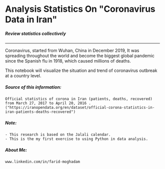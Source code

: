 # Analysis Statistics On  "Coronavirus Data in Iran" 
##### Review statistics collectively


________________________________________________________________________________________



Coronavirus, started from Wuhan, China in December 2019,
It was spreading throughout the world and become the biggest global pandemic since the Spanish flu in 1918,
which caused millions of deaths.

This notebook will visualize the situation and trend of coronavirus outbreak at a country level.



##### Source of this information:

    Official statistics of corona in Iran (patients, deaths, recovered) from March 27, 2017 to April 20, 2016 .
    ("https://iranopendata.org/en/dataset/official-corona-statistics-in-iran-patients-deaths-recovered")
    
##### Note: 
    - This research is based on the Jalali calendar.
    - This is the my first exercise to using Python in data analysis.


##### About Me: 
    www.linkedin.com/in/farid-moghadam
